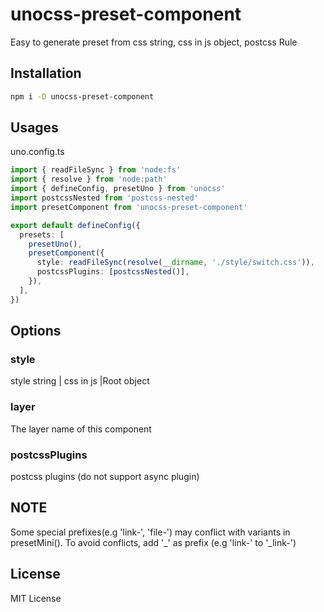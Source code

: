 # unocss-preset-component

Easy to generate preset from css string, css in js object, postcss Rule

## Installation

```bash
npm i -D unocss-preset-component
```

## Usages

uno.config.ts

```typescript
import { readFileSync } from 'node:fs'
import { resolve } from 'node:path'
import { defineConfig, presetUno } from 'unocss'
import postcssNested from 'postcss-nested'
import presetComponent from 'unocss-preset-component'

export default defineConfig({
  presets: [
    presetUno(),
    presetComponent({
      style: readFileSync(resolve(__dirname, './style/switch.css')),
      postcssPlugins: [postcssNested()],
    }),
  ],
})
```
## Options

### style
style string | css in js |Root object
### layer
The layer name of this component
### postcssPlugins
postcss plugins (do not support async plugin)

## NOTE

Some special prefixes(e.g 'link-', 'file-') may conflict with variants in presetMini().
To avoid conflicts, add '_' as prefix (e.g 'link-' to '_link-')

## License

MIT License